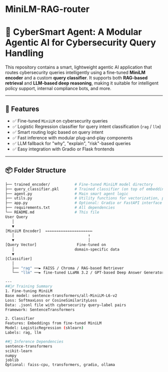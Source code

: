 # MiniLM-RAG-router
# 🧠 CyberSmart Agent: A Modular Agentic AI for Cybersecurity Query Handling

This repository contains a smart, lightweight agentic AI application that routes cybersecurity queries intelligently using a fine-tuned **MiniLM encoder** and a custom **query classifier**. It supports both **RAG-based retrieval** and **LLM-based deep reasoning**, making it suitable for intelligent policy support, internal compliance bots, and more.

---

## 🚀 Features

- ✅ Fine-tuned `MiniLM` on cybersecurity queries
- ✅ Logistic Regression classifier for query intent classification (`rag` / `llm`)
- ✅ Smart routing logic based on query intent
- ✅ Fast inference with modular plug-and-play components
- ✅ LLM fallback for "why", "explain", "risk"-based queries
- ✅ Easy integration with Gradio or Flask frontends

---

## 📦 Folder Structure

```bash
├── trained_encoder/           # Fine-tuned MiniLM model directory
├── query_classifier.pkl       # Trained classifier (on top of embeddings)
├── agent.py                   # Main smart agent logic
├── utils.py                   # Utility functions for vectorization, prediction
├── app.py                     # Optional: Gradio or FastAPI interface
├── requirements.txt           # All dependencies
└── README.md                  # This file
User Query
   │
   ▼
[MiniLM Encoder]  ←←←←←←←←←←←←←←←←←←←←←
   │                                 ↑
   ▼                                 │
[Query Vector]                  Fine-tuned on
   │                           domain-specific data
   ▼
[Classifier]
   │
   ├── "rag" ──► FAISS / Chroma / RAG-based Retriever
   └── "llm" ──► fine-tuned LLaMA 3.2 / GPT-based Deep Answer Generator

---
##🏋️‍♂️ Training Summary
1. Fine-tuning MiniLM
Base model: sentence-transformers/all-MiniLM-L6-v2
Loss: SoftmaxLoss or CosineSimilarityLoss
Data: .jsonl file with cybersecurity query–label pairs
Framework: SentenceTransformers

2. Classifier
Features: Embeddings from fine-tuned MiniLM
Model: LogisticRegression (sklearn)
Labels: rag, llm

##🧳 Inference Dependencies
sentence-transformers
scikit-learn
numpy
joblib
Optional: faiss-cpu, transformers, gradio, ollama

